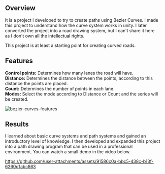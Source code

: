 
## Overview

It is a project I developed to try to create paths using Bezier Curves. I made this project to understand how the curve system works in unity. I later converted the project into a road drawing system, but I can't share it here as I don't own all the intellectual rights.

This project is at least a starting point for creating curved roads.

## Features

**Control points:** Determines how many lanes the road will have.  
**Distance:** Determines the distance between the points, according to this distance the points are placed.  
**Count:** Determines the number of points in each lane.  
**Modes:** Select the mode according to Distance or Count and the series will be created.

![bezier-curves-features](https://github.com/user-attachments/assets/1aca8bbe-c79e-40eb-bfcf-d32c8957fe56)

## Results

I learned about basic curve systems and path systems and gained an introductory level of knowledge. I then developed and expanded this project into a path drawing program that can be used in a professional environment. You can watch a small demo in the video below.

https://github.com/user-attachments/assets/91586c0a-bbc5-438c-b13f-6260d1abc863
